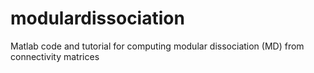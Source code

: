 # modulardissociation
Matlab code and tutorial for computing modular dissociation (MD) from connectivity matrices
